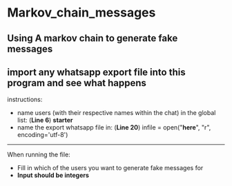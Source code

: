 Markov_chain_messages
=======
Using A markov chain to generate fake messages
-------
import any whatsapp export file into this program and see what happens
-------
instructions:
* name users (with their respective names within the chat) in the global list: (**Line 6**) **starter** 
* name the export whatsapp file in: (**Line 20**) infile = open("**here**", "r", encoding='utf-8')
-------
When running the file:
* Fill in which of the users you want to generate fake messages for
* **Input should be __integers__**
